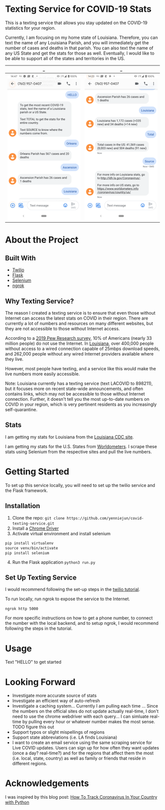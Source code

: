# Texting Service for COVID-19 Stats

This is a texting service that allows you stay updated on the COVID-19 statistics for your region.

Currently, I am focusing on my home state of Louisiana. Therefore, you can text the name of any Louisiana Parish, and you will immediately get the number of cases and deaths in that parish. You can also text the name of any US State and get the stats for those as well. Eventually, I would like to be able to support all of the states and territories in the US.

_             |  _
:-------------------------:|:-------------------------:
![](/img/text_screenshot_1.png)  |  ![](/img/text_screenshot_2.png)

# About the Project

## Built With
* [Twilio](https://www.twilio.com/)
* [Flask](https://palletsprojects.com/p/flask/)
* [Selenium](https://selenium-python.readthedocs.io/)
* [ngrok](https://ngrok.com/)

## Why Texting Service?

The reason I created a texting service is to ensure that even those without Internet can access the latest stats on COVID in their region. There are currently a lot of numbers and resources on many different websites, but they are not accessible to those without Internet access. 


According to a [2019 Pew Research survey](https://www.pewresearch.org/fact-tank/2019/04/22/some-americans-dont-use-the-internet-who-are-they/), 10% of Americans (nearly 33 million people) do not use the Internet. In [Louisiana](https://broadbandnow.com/Louisiana), over 400,000 people without access to a wired connection capable of 25mbps download speeds, and 262,000 people without any wired Internet providers available where they live. 

However, most people have texting, and a service like this would make the live numbers more easily accessible. 

Note: Louisiana currently has a texting service (text LACOVID to 898211), but it focuses more on recent state-wide announcements, and often contains links, which may not be accessible to those without Internet connection. Further, it doesn't tell you the most up-to-date numbers on COVID in your region, which is very pertinent residents as you increasingly self-quarantine.


## Stats
I am getting my stats for Louisiana from the [Louisiana CDC site](http://ldh.la.gov/Coronavirus/). 

I am getting my stats for the U.S. States from [Worldometers](https://www.worldometers.info/coronavirus/country/us/). I scrape these stats using Selenium from the respective sites and pull the live numbers.




# Getting Started

To set up this service locally, you will need to set up the twilio service and the Flask framework.

## Installation
1. Clone the repo: `git clone https://github.com/yenniejun/covid-texting-service.git`
2. Install a [Chrome Driver](https://chromedriver.chromium.org/)
3. Activate virtual environment and install selenium
```
pip install virtualenv
source venv/bin/activate
pip install selenium
```
4. Run the Flask application 
`python3 run.py` 


## Set Up Texting Service
I would recommend following the set-up steps in the [twilio tutorial](https://www.twilio.com/docs/sms/quickstart/python-msg-svc).

To run locally, run ngrok to expose the service to the Internet.

`ngrok http 5000`

For more specific instructions on how to get a phone number, to connect the number with the local backend, and to setup ngrok, I would recommend following the steps in the tutorial. 


# Usage
Text "HELLO" to get started


# Looking Forward
* Investigate more accurate source of stats
* Investigate an efficient way of auto-refresh
* Investigate a caching system... Currently I am pulling each time ... Since the numbers on the official sites do not update actually real-time, I don't need to use the chrome webdriver with each query... I can simluate real-time by pulling every hour or whatever number makes the most sense. TODO figure this out
* Support typos or slight mispellings of regions
* Support state abbreviations (i.e. LA finds Louisiana)
* I want to create an email service using the same scraping service for Live COVID updates. Users can sign up for how often they want updates (once a day? real-time?) and for the regions that affect them the most (i.e. local, state, country) as well as family or friends that reside in different regions.


# Acknowledgements
I was inspired by this blog post: [How To Track Coronavirus In Your Country with Python](https://towardsdatascience.com/how-to-track-coronavirus-with-python-a5320b778c8e) 

